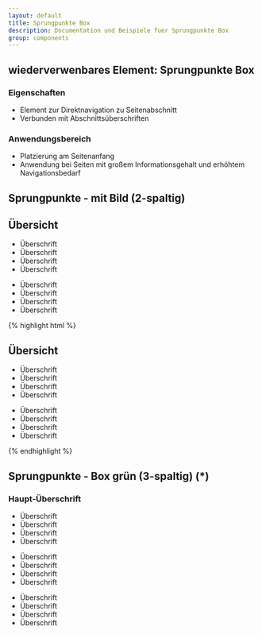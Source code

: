 ```yaml
---
layout: default
title: Sprungpunkte Box
description: Documentation und Beispiele fuer Sprungpunkte Box
group: components
---
```


## wiederverwenbares Element: Sprungpunkte Box
### Eigenschaften
* Element zur Direktnavigation zu Seitenabschnitt
* Verbunden mit Abschnittsüberschriften

### Anwendungsbereich
* Platzierung am Seitenanfang
* Anwendung bei Seiten mit großem Informationsgehalt und erhöhtem Navigationsbedarf

<!-- Sprungpunkte -->
<section>
  <h1>Sprungpunkte - mit Bild (2-spaltig)</h1>
    <section class="element-wrapper anchorbox-blue">
    <div class="container">
      <div class="row">
        <div class="anchorbox-body-single-wrapper">
          <div class="row">
            <div class="header-title">
              <h2>
                <span class="spantitle">Übersicht</span>
              </h2>
            </div>
          </div>
          <div class="row">
            <div class="col-xs-12 col-sm-6">
              <div class="body-content">
                <ul>
                  <li>Überschrift</li>
                  <li>Überschrift</li>
                  <li>Überschrift</li>
                  <li>Überschrift</li>
                </ul>
              </div>
            </div>
            <div class="col-xs-12 col-sm-6">
              <div class="body-content">
                <ul>
                  <li>Überschrift</li>
                  <li>Überschrift</li>
                  <li>Überschrift</li>
                  <li>Überschrift</li>
                </ul>
              </div>
            </div>
          </div>
        </div>
      </div>
    </div>
  </section>
  {% highlight html %}
  <section class="element-wrapper anchorbox-blue">
    <div class="container">
      <div class="row">
        <div class="anchorbox-body-single-wrapper">
          <div class="row">
            <div class="header-title">
              <h2>
                <span class="spantitle">Übersicht</span>
              </h2>
            </div>
          </div>
          <div class="row">
            <div class="col-xs-12 col-sm-6">
              <div class="body-content">
                <ul>
                  <li>Überschrift</li>
                  <li>Überschrift</li>
                  <li>Überschrift</li>
                  <li>Überschrift</li>
                </ul>
              </div>
            </div>
            <div class="col-xs-12 col-sm-6">
              <div class="body-content">
                <ul>
                  <li>Überschrift</li>
                  <li>Überschrift</li>
                  <li>Überschrift</li>
                  <li>Überschrift</li>
                </ul>
              </div>
            </div>
          </div>
        </div>
      </div>
    </div>
  </section>
  {% endhighlight %}
</section>

<!-- Sprungpunkte -->
<section>
  <h1>Sprungpunkte - Box grün (3-spaltig) (*)</h1>
  <section class="element-wrapper anchorbox-green">
    <div class="container">
      <div class="row">
        <div class="anchorbox-wrapper">
          <div class="col-xs-12">
            <h1>Haupt-Überschrift</h1>
            <div class="col-xs-12 col-sm-6 col-md-4">
              <ul>
                <li>Überschrift</li>
                <li>Überschrift</li>
                <li>Überschrift</li>
                <li>Überschrift</li>
              </ul>
            </div>
            <div class="col-xs-12 col-sm-6 col-md-4">
              <ul>
                <li>Überschrift</li>
                <li>Überschrift</li>
                <li>Überschrift</li>
                <li>Überschrift</li>
              </ul>
            </div>
            <div class="col-xs-12 col-sm-6 col-md-4">
              <ul>
                <li>Überschrift</li>
                <li>Überschrift</li>
                <li>Überschrift</li>
                <li>Überschrift</li>
              </ul>
            </div>
          </div>
        </div>
      </div>
    </div>
  </section>
</section>
